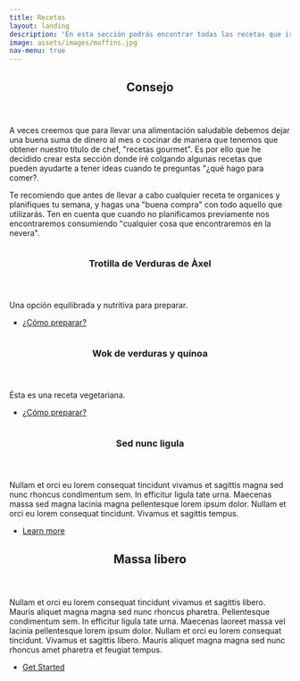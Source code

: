 ```yaml
---
title: Recetas
layout: landing
description: 'En esta sección podrás encontrar todas las recetas que iré subiendo <br /> opciones dulces, saladas, saludables o deportivas.'
image: assets/images/muffins.jpg 
nav-menu: true
---
```


<!-- Main -->
<div id="main">

<!-- One -->
<section id="one">
	<div class="inner">
		<header class="major">
			<h2>Consejo</h2>
		</header>
		<p> A veces creemos que para llevar una alimentación saludable debemos dejar una buena suma de dinero al mes o cocinar de manera que tenemos que obtener nuestro título de chef, "recetas gourmet". Es por ello que he decidido crear esta sección donde iré colgando algunas recetas que pueden ayudarte a tener ideas cuando te preguntas "¿qué hago para comer?.</p>
		<p>Te recomiendo que antes de llevar a cabo cualquier receta te organices y planifiques tu semana, y hagas una "buena compra" con todo aquello que utilizarás. Ten en cuenta que cuando no planificamos previamente nos encontraremos consumiendo "cualquier cosa que encontraremos en la nevera".</p>
	</div>
</section>

<!-- Two -->
<section id="two" class="spotlights">
	<section>
		<a href="receta1.md" class="image">
			<img src="{% link assets/images/IMG_20220522_220217600.jpg %}" alt="" data-position="center center" />
		</a>
		<div class="content">
			<div class="inner">
				<header class="major">
					<h3>Trotilla de Verduras de Àxel</h3>
				</header>
				<p>Una opción equilibrada y nutritiva para preparar.</p>
				<ul class="actions">
					<li><a href="receta1.md" class="button">¿Cómo preparar?</a></li>
				</ul>
			</div>
		</div>
	</section>
	<section>
		<a href="generic.html" class="image">
			<img src="{% link assets/images/trashed-1664538195-IMG_20210701_175512934.jpg %}" alt="" data-position="top center" />
		</a>
		<div class="content">
			<div class="inner">
				<header class="major">
					<h3>Wok de verduras y quinoa</h3>
				</header>
				<p>Ésta es una receta vegetariana.</p>
				<ul class="actions">
					<li><a href="generic.html" class="button">¿Cómo preparar?</a></li>
				</ul>
			</div>
		</div>
	</section>
	<section>
		<a href="generic.html" class="image">
			<img src="{% link assets/images/pic10.jpg %}" alt="" data-position="25% 25%" />
		</a>
		<div class="content">
			<div class="inner">
				<header class="major">
					<h3>Sed nunc ligula</h3>
				</header>
				<p>Nullam et orci eu lorem consequat tincidunt vivamus et sagittis magna sed nunc rhoncus condimentum sem. In efficitur ligula tate urna. Maecenas massa sed magna lacinia magna pellentesque lorem ipsum dolor. Nullam et orci eu lorem consequat tincidunt. Vivamus et sagittis tempus.</p>
				<ul class="actions">
					<li><a href="generic.html" class="button">Learn more</a></li>
				</ul>
			</div>
		</div>
	</section>
</section>

<!-- Three -->
<section id="three">
	<div class="inner">
		<header class="major">
			<h2>Massa libero</h2>
		</header>
		<p>Nullam et orci eu lorem consequat tincidunt vivamus et sagittis libero. Mauris aliquet magna magna sed nunc rhoncus pharetra. Pellentesque condimentum sem. In efficitur ligula tate urna. Maecenas laoreet massa vel lacinia pellentesque lorem ipsum dolor. Nullam et orci eu lorem consequat tincidunt. Vivamus et sagittis libero. Mauris aliquet magna magna sed nunc rhoncus amet pharetra et feugiat tempus.</p>
		<ul class="actions">
			<li><a href="generic.html" class="button next">Get Started</a></li>
		</ul>
	</div>
</section>

</div>
